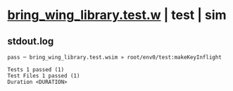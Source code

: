# [bring_wing_library.test.w](../../../../../examples/tests/valid/bring_wing_library.test.w) | test | sim

## stdout.log
```log
pass ─ bring_wing_library.test.wsim » root/env0/test:makeKeyInflight
 
Tests 1 passed (1)
Test Files 1 passed (1)
Duration <DURATION>
```

